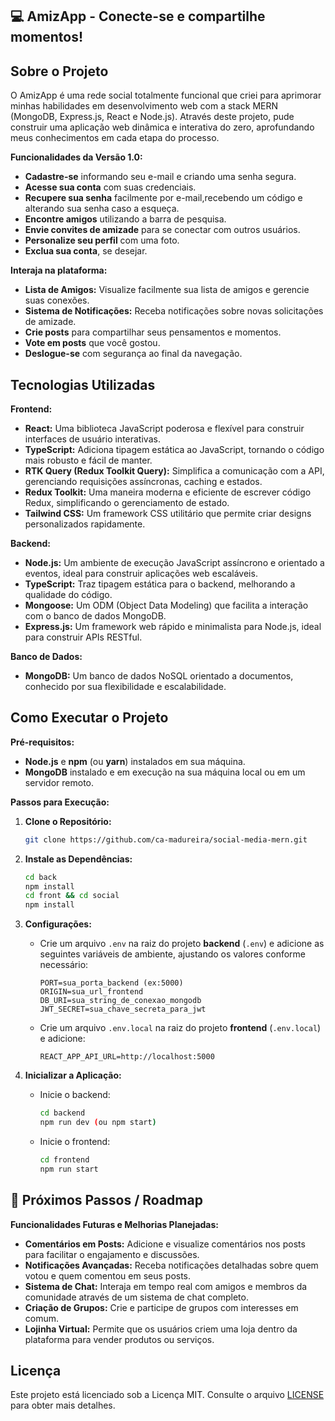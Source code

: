 ## 💻 AmizApp - Conecte-se e compartilhe momentos!

##  Sobre o Projeto

O AmizApp é uma rede social totalmente funcional que criei para aprimorar minhas habilidades em desenvolvimento web com a stack MERN (MongoDB, Express.js, React e Node.js). Através deste projeto, pude construir uma aplicação web dinâmica e interativa do zero, aprofundando meus conhecimentos em cada etapa do processo.

**Funcionalidades da Versão 1.0:**

* **Cadastre-se** informando seu e-mail e criando uma senha segura.
* **Acesse sua conta** com suas credenciais.
* **Recupere sua senha** facilmente por e-mail,recebendo um código e alterando sua senha caso a esqueça.
* **Encontre amigos** utilizando a barra de pesquisa.
* **Envie convites de amizade** para se conectar com outros usuários.
* **Personalize seu perfil**  com uma foto.
* **Exclua sua conta**, se desejar.

**Interaja na plataforma:**

* **Lista de Amigos:**  Visualize facilmente sua lista de amigos e gerencie suas conexões.
* **Sistema de Notificações:**  Receba notificações sobre novas solicitações de amizade.
* **Crie posts** para compartilhar seus pensamentos e momentos.
* **Vote em posts** que você gostou.
* **Deslogue-se** com segurança ao final da navegação.



##  Tecnologias Utilizadas

**Frontend:**

- **React:**  Uma biblioteca JavaScript poderosa e flexível para construir interfaces de usuário interativas.
- **TypeScript:**  Adiciona tipagem estática ao JavaScript, tornando o código mais robusto e fácil de manter.
- **RTK Query (Redux Toolkit Query):**  Simplifica a comunicação com a API, gerenciando requisições assíncronas, caching e estados.
- **Redux Toolkit:**  Uma maneira moderna e eficiente de escrever código Redux, simplificando o gerenciamento de estado.
- **Tailwind CSS:**  Um framework CSS utilitário que permite criar designs personalizados rapidamente.

**Backend:**

- **Node.js:**  Um ambiente de execução JavaScript assíncrono e orientado a eventos, ideal para construir aplicações web escaláveis.
- **TypeScript:**  Traz tipagem estática para o backend, melhorando a qualidade do código.
- **Mongoose:**  Um ODM (Object Data Modeling) que facilita a interação com o banco de dados MongoDB.
- **Express.js:**  Um framework web rápido e minimalista para Node.js, ideal para construir APIs RESTful.

**Banco de Dados:**

- **MongoDB:**  Um banco de dados NoSQL orientado a documentos, conhecido por sua flexibilidade e escalabilidade.

## Como Executar o Projeto

**Pré-requisitos:**

- **Node.js** e **npm** (ou **yarn**) instalados em sua máquina.
- **MongoDB** instalado e em execução na sua máquina local ou em um servidor remoto.

**Passos para Execução:**

1. **Clone o Repositório:**
   ```bash
   git clone https://github.com/ca-madureira/social-media-mern.git
   ```

2. **Instale as Dependências:**
   ```bash
   cd back
   npm install
   cd front && cd social
   npm install
   ```

3. **Configurações:**
   - Crie um arquivo `.env` na raiz do projeto **backend** (`.env`)  e adicione as seguintes variáveis de ambiente, ajustando os valores conforme necessário:
     ```
     PORT=sua_porta_backend (ex:5000)
     ORIGIN=sua_url_frontend
     DB_URI=sua_string_de_conexao_mongodb
     JWT_SECRET=sua_chave_secreta_para_jwt
     
     ```
   - Crie um arquivo `.env.local` na raiz do projeto **frontend** (`.env.local`) e adicione:
     ```
     REACT_APP_API_URL=http://localhost:5000
     ```

4. **Inicializar a Aplicação:**
   - Inicie o backend:
     ```bash
     cd backend
     npm run dev (ou npm start)
     ```
   - Inicie o frontend:
     ```bash
     cd frontend
     npm run start
     ```

##  🚀 Próximos Passos / Roadmap

**Funcionalidades Futuras e Melhorias Planejadas:**


- **Comentários em Posts:** Adicione e visualize comentários nos posts para facilitar o engajamento e discussões.
- **Notificações Avançadas:** Receba notificações detalhadas sobre quem votou e quem comentou em seus posts.
- **Sistema de Chat:** Interaja em tempo real com amigos e membros da comunidade através de um sistema de chat completo.
- **Criação de Grupos:**  Crie e participe de grupos com interesses em comum.
- **Lojinha Virtual:** Permite que os usuários criem uma loja dentro da plataforma para vender produtos ou serviços.

##  Licença

Este projeto está licenciado sob a Licença MIT. Consulte o arquivo [LICENSE](LICENSE) para obter mais detalhes.

